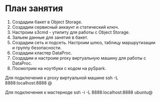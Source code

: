 # План занятия

1. Создадим бакет в Object Storage.
2. Создадим сервисный аккаунт и статический ключ.
3. Настроим s3cmd - утилиту для работы с Object Storage.
4. Зальем данные для занятия в бакет.
5. Создадим сеть и подсеть. Настроим шлюз, таблицу маршрутизации и группу безопасности.
6. Создадим кластер DataProc.
7. Создадим и настроим proxy виртуальную машину для работы с DataProc.
8. Посмотрим на ноутбуки с кодом на pySpark.

Для подключения к proxy виртуальной машине
ssh -L 8888:localhost:8888 <user>@<public ip vm>

Для подключения к мастерноде
ssh -i <your ssh private key> -L 8888:localhost:8888 ubuntu@<fqdn>